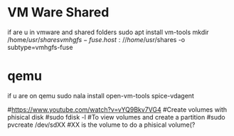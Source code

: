 # VM Ware Shared
if are u in vmware and shared folders
sudo apt install vm-tools
mkdir /home/$usr/shares
vmhgfs-fuse .host:/ /home/$usr/shares -o subtype=vmhgfs-fuse

# qemu 
if u are on qemu
sudo nala install open-vm-tools spice-vdagent

#https://www.youtube.com/watch?v=vYQ9Bkv7VG4
#Create volumes with phisical disk
#sudo fdisk -l
#To view volumes and create a partition
#sudo pvcreate /dev/sdXX
#XX is the volume to do a phisical volume(?
